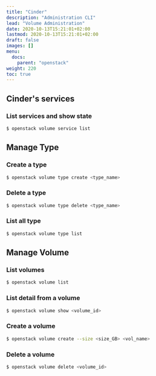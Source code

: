 ```yaml
---
title: "Cinder"
description: "Administration CLI"
lead: "Volume Administration"
date: 2020-10-13T15:21:01+02:00
lastmod: 2020-10-13T15:21:01+02:00
draft: false
images: []
menu:
  docs:
    parent: "openstack"
weight: 220
toc: true
---
```

## Cinder's services
### List services and show state
```bash
$ openstack volume service list
```
## Manage Type
### Create a type
```bash
$ openstack volume type create <type_name>
```
### Delete a type
```bash
$ openstack volume type delete <type_name>
```
### List all type
```bash
$ openstack volume type list
```
## Manage Volume
### List volumes
```bash
$ openstack volume list
```
### List detail from a volume
```bash
$ openstack volume show <volume_id>
```
### Create a volume
```bash
$ openstack volume create --size <size_GB> <vol_name>
```
### Delete a volume
```bash
$ openstack volume delete <volume_id>
```

